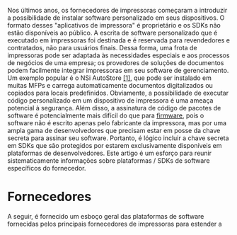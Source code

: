 Nos últimos anos, os fornecedores de impressoras começaram a introduzir a possibilidade de instalar software personalizado em seus dispositivos. O formato desses "aplicativos de impressora" é proprietário e os SDKs não estão disponíveis ao público. A escrita de software personalizado que é executado em impressoras foi destinada e é reservada para revendedores e contratados, não para usuários finais. Dessa forma, uma frota de impressoras pode ser adaptada às necessidades especiais e aos processos de negócios de uma empresa; os provedores de soluções de documentos podem facilmente integrar impressoras em seu software de gerenciamento. Um exemplo popular é o NSi AutoStore [\[1\]](http://hacking-printers.net/wiki/index.php/Software_packages#cite_note-1), que pode ser instalado em muitas MFPs e carrega automaticamente documentos digitalizados ou copiados para locais predefinidos. Obviamente, a possibilidade de executar código personalizado em um dispositivo de impressora é uma ameaça potencial à segurança. Além disso, a assinatura de código de pacotes de software é potencialmente mais difícil do que para [firmware](http://hacking-printers.net/wiki/index.php/Firmware_updates), pois o software não é escrito apenas pelo fabricante da impressora, mas por uma ampla gama de desenvolvedores que precisam estar em posse da chave secreta para assinar seu software. Portanto, é lógico incluir a chave secreta em SDKs que são protegidos por estarem exclusivamente disponíveis em plataformas de desenvolvedores. Este artigo é um esforço para reunir sistematicamente informações sobre plataformas / SDKs de software específicos do fornecedor.

# Fornecedores

A seguir, é fornecido um esboço geral das plataformas de software fornecidas pelos principais fornecedores de impressoras para estender a
